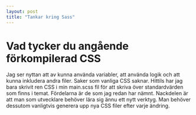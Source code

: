 ```yaml
---
layout: post
title: "Tankar kring Sass"
---
```


# Vad tycker du angående förkompilerad CSS

Jag ser nyttan att av kunna använda variabler, att använda logik och att kunna inkludera andra filer. Saker som vanliga CSS saknar.
Hittils har jag bara skrivit ren CSS i min main.scss fil för att skriva över standardvärden som finns i temat. 
Fördelarna är de som jag redan har nämnt. Nackdelen är att man som utvecklare behöver lära sig ännu ett nytt verktyg.
Man behöver dessutom vanligtvis generera upp nya CSS filer efter varje ändring.
